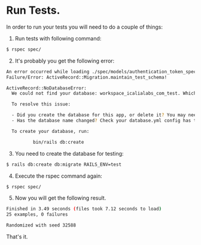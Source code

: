 # Run Tests.

In order to run your tests you will need to do a couple of things:

1. Run tests with following command:

```bash
$ rspec spec/
```

2. It's probably you get the following error:

```bash
An error occurred while loading ./spec/models/authentication_token_spec.rb.
Failure/Error: ActiveRecord::Migration.maintain_test_schema!

ActiveRecord::NoDatabaseError:
  We could not find your database: workspace_icalialabs_com_test. Which can be found in the database configuration file located at config/database.yml.

  To resolve this issue:

  - Did you create the database for this app, or delete it? You may need to create your database.
  - Has the database name changed? Check your database.yml config has the correct database name.

  To create your database, run:

          bin/rails db:create
```

3. You need to create the database for testing:

```bash
$ rails db:create db:migrate RAILS_ENV=test
```

4. Execute the rspec command again:

```bash
$ rspec spec/
```

5. Now you will get the following result.

```bash
Finished in 3.49 seconds (files took 7.12 seconds to load)
25 examples, 0 failures

Randomized with seed 32588
```

That's it.
